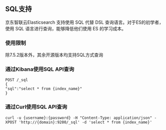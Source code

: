 ## SQL支持
 京东智联云Elasticsearch 支持使用 SQL 代替 DSL 查询语言。对于ES的初学者，使用 SQL 语言进行查询，能够降低他们使用 ES 的学习成本。</br>

### 使用限制
除7.5.2版本外，其余开源版本均支持SQL方式查询

### 通过Kibana使用SQL API查询

```
POST /_sql
{
"sql":"select * from {index_name}"
}
```

### 通过Curl使用SQL API查询

```
curl -u {username}:{password} -H "Content-Type: application/json" -XPOST 'http://{domain}:9200/_sql' -d 'select * from {index_name}'
```
